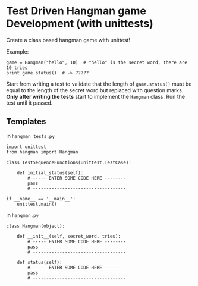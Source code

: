 Test Driven Hangman game Development (with unittests)
=====================================================

Create a class based hangman game with unittest!

Example:

	game = Hangman("hello", 10)  # "hello" is the secret word, there are 10 tries
	print game.status()  # -> ?????

Start from writing a test to validate that the length of ``game.status()`` must be equal to the length of the secret word but replaced with question marks. **Only after writing the tests** start to implement the ``Hangman`` class. Run the test until it passed.

## Templates

in ``hangman_tests.py``

	import unittest
	from hangman import Hangman

	class TestSequenceFunctions(unittest.TestCase):

	    def initial_status(self):
	        # ----- ENTER SOME CODE HERE --------
	        pass
	        # -----------------------------------

	if __name__ == '__main__':
	    unittest.main()

in ``hangman.py``
	
	class Hangman(object):

	    def __init__(self, secret_word, tries):
	        # ----- ENTER SOME CODE HERE --------
	        pass
	        # -----------------------------------

	    def status(self):
	        # ----- ENTER SOME CODE HERE --------
	        pass
	        # -----------------------------------
